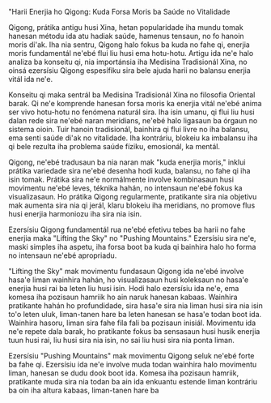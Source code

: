 "Harii Enerjia ho Qigong: Kuda Forsa Moris ba Saúde no Vitalidade

Qigong, prátika antigu husi Xina, hetan popularidade iha mundu tomak hanesan métodu ida atu hadiak saúde, hamenus tensaun, no fo hanoin moris di'ak. Iha nia sentru, Qigong halo fokus ba kuda no fahe qi, enerjia moris fundamentál ne'ebé flui liu husi ema hotu-hotu. Artigu ida ne'e halo analiza ba konseitu qi, nia importánsia iha Medisina Tradisionál Xina, no oinsá ezersísiu Qigong espesífiku sira bele ajuda harii no balansu enerjia vitál ida ne'e.

Konseitu qi maka sentrál ba Medisina Tradisionál Xina no filosofia Oriental barak. Qi ne'e komprende hanesan forsa moris ka enerjia vitál ne'ebé anima ser vivo hotu-hotu no fenómena naturál sira. Iha isin umanu, qi flui liu husi dalan rede sira ne'ebé naran meridians, ne'ebé halo ligasaun ba órgaun no sistema oioin. Tuir hanoin tradisionál, bainhira qi flui livre no iha balansu, ema senti saúde di'ak no vitalidade. Iha kontráriu, blokeiu ka imbalansu iha qi bele rezulta iha problema saúde fíziku, emosionál, ka mentál.

Qigong, ne'ebé tradusaun ba nia naran mak "kuda enerjia moris," inklui prátika variedade sira ne'ebé desenha hodi kuda, balansu, no fahe qi iha isin tomak. Prátika sira ne'e normálmente involve kombinasaun husi movimentu ne'ebé leves, téknika hahán, no intensaun ne'ebé fokus ka visualizasaun. Ho prátika Qigong regularmente, pratikante sira nia objetivu mak aumenta sira nia qi jerál, klaru blokeiu iha meridians, no promove flus husi enerjia harmoniozu iha sira nia isin.

Ezersísiu Qigong fundamentál rua ne'ebé efetivu tebes ba harii no fahe enerjia maka "Lifting the Sky" no "Pushing Mountains." Ezersísiu sira ne'e, maski simples iha aspetu, iha forsa boot ba kuda qi bainhira halo ho forma no intensaun ne'ebé apropriadu.

"Lifting the Sky" mak movimentu fundasaun Qigong ida ne'ebé involve hasa'e liman wainhira hahán, ho visualizasaun husi koleksaun no hasa'e enerjia husi rai ba leten liu husi isin. Hodi halo ezersísiu ida ne'e, ema komesa iha pozisaun hamriik ho ain naruk hanesan kabaas. Wainhira pratikante hahán ho profundidade, sira hasa'e sira nia liman husi sira nia isin to'o leten uluk, liman-tanen hare ba leten hanesan se hasa'e todan boot ida. Wainhira hasoru, liman sira fahe fila fali ba pozisaun inisiál. Movimentu ida ne'e repete dala barak, ho pratikante fokus ba sensasaun husi husik enerjia tuun husi rai, liu husi sira nia isin, no sai liu husi sira nia ponta liman.

Ezersísiu "Pushing Mountains" mak movimentu Qigong seluk ne'ebé forte ba fahe qi. Ezersísiu ida ne'e involve muda todan wainhira halo movimentu liman, hanesan se dudu dook boot ida. Komesa iha pozisaun hamriik, pratikante muda sira nia todan ba ain ida enkuantu estende liman kontráriu ba oin iha altura kabaas, liman-tanen hare ba